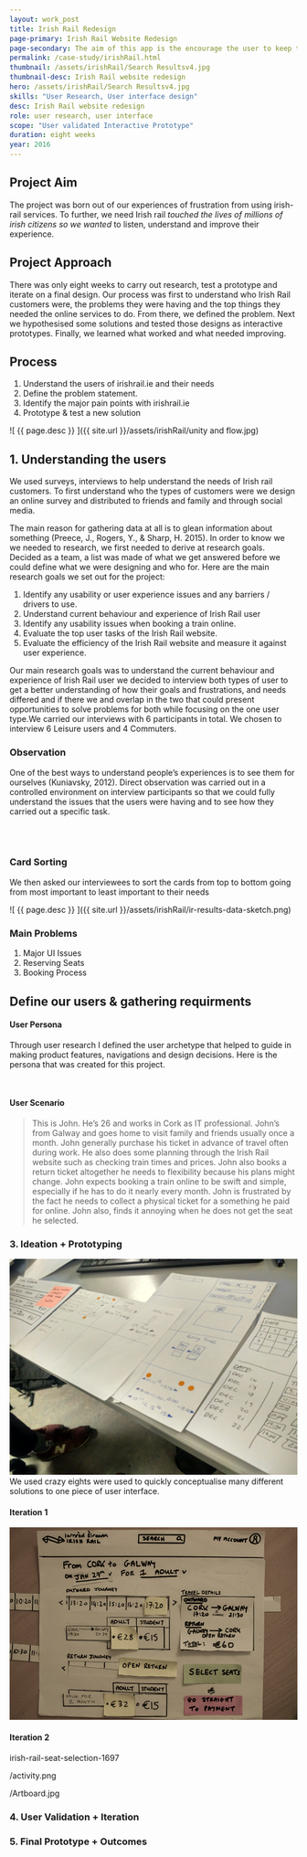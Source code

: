 ```yaml
---
layout: work_post
title: Irish Rail Redesign
page-primary: Irish Rail Website Redesign
page-secondary: The aim of this app is the encourage the user to keep their personal, contact and career / education information up to date. Within the app the user is be able to
permalink: /case-study/irishRail.html
thumbnail: /assets/irishRail/Search Resultsv4.jpg
thumbnail-desc: Irish Rail website redesign
hero: /assets/irishRail/Search Resultsv4.jpg
skills: "User Research, User interface design"
desc: Irish Rail website redesign
role: user research, user interface 
scope: "User validated Interactive Prototype"
duration: eight weeks
year: 2016
---
```



## Project Aim

The project was born out of our experiences of frustration from  using irish-rail services. To further, we need Irish rail *touched the lives of millions of irish citizens so we wanted* to listen, understand and improve their experience. 


## Project Approach

There was only eight weeks to carry out research, test a prototype and iterate on a final design. Our process was first to understand who Irish Rail customers were, the problems they were having and the top things they needed the online services to do.  From there, we defined the problem. Next we hypothesised some solutions and tested those designs as interactive prototypes. Finally, we learned what worked and what needed improving.


## Process

1. Understand the users of irishrail.ie and their needs
2. Define the problem statement.
3. Identify the major pain points with irishrail.ie
4. Prototype & test a new solution


![ {{ page.desc }} ]({{ site.url }}/assets/irishRail/unity and flow.jpg)


## 1. Understanding the users

We used surveys, interviews to help understand the needs of Irish rail customers. To first understand who the types of customers were we design an online survey and distributed to friends and family and through social media.

The main reason for gathering data at all is to glean information about something (Preece, J., Rogers, Y., & Sharp, H. 2015). In order to know we we needed to research, we first needed to derive at research goals. Decided as a team, a list was made of what we get answered before we could define what we were designing and who for. Here are the main research goals we set out for the project:

1. Identify any usability or user experience issues and any barriers / drivers to use.
2. Understand current behaviour and experience of Irish Rail user
3. Identify any usability issues when booking a train online.
4. Evaluate the top user tasks of the Irish Rail website.
5. Evaluate the efficiency of the Irish Rail website and measure it against user experience. 

Our main research goals was to understand the current behaviour and experience of Irish Rail user we decided to interview both types of user to get a better understanding of how their goals and frustrations, and needs differed and if there we and overlap in the two that could present opportunities to solve problems for both while focusing on the one user type.We carried our interviews with 6 participants in total. We chosen to interview 6 Leisure users and 4 Commuters.

### Observation

One of the best ways to understand people’s experiences is to see them for ourselves (Kuniavsky, 2012). Direct observation was carried out in a controlled environment on interview participants so that we could fully understand the issues that the users were having and to see how they carried out a specific task. 

<img src="https://n00162913.files.wordpress.com/2017/02/screenshot-2017-02-05-23-37-25.png?w=739" alt="">


<div>
    <img class="float-right" src="https://n00162913.files.wordpress.com/2017/02/img_8329.jpg?w=350" alt="">

<h3> Card Sorting </h3>

<p>We then asked our interviewees to sort the cards from top to bottom going from most important to least important to their needs
</p>
</div>


![ {{ page.desc }} ]({{ site.url }}/assets/irishRail/ir-results-data-sketch.png)

### Main Problems

1. Major UI Issues
2. Reserving Seats
3. Booking Process





## Define our users & gathering requirments


#### User Persona

Through user research I defined the user archetype that helped to guide in making product features, navigations and design decisions. Here is the persona that was created for this project.

<img src="https://n00162913.files.wordpress.com/2017/02/persona.jpg?w=739" alt="">



#### User Scenario

>This is John. He’s 26 and works in Cork as IT professional. John’s from Galway and goes home to visit family and friends usually once a month. John generally purchase his ticket in advance of travel often during work. He also does some planning through the Irish Rail website such as checking train times and prices. John also books a return ticket altogether he needs to flexibility because his plans might change. John expects booking a train online to be swift and simple, especially if he has to do it nearly every month. John is frustrated by the fact he needs to collect a physical ticket for a something he paid for online.  John also, finds it annoying when he does not get the seat he selected.

### 3. Ideation + Prototyping


<img class="" src="/assets/irishRail/ir-crazy-eights.jpg" />
We used crazy eights were used to quickly conceptualise many different solutions to one piece of user interface.

#### Iteration 1
<img src="/assets/irishRail/irish-rail-seat-selection-1697.jpg" />


#### Iteration 2





irish-rail-seat-selection-1697

/activity.png

/Artboard.jpg

### 4. User Validation + Iteration
### 5. Final Prototype + Outcomes